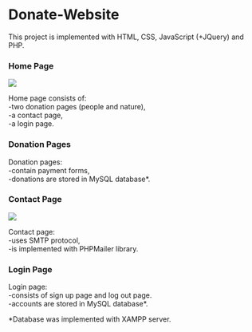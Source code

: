 <h1>Donate-Website</h1>
<p>This project is implemented with HTML, CSS, JavaScript (+JQuery) and PHP.</p>
<h3>Home Page</h3>
<img src="https://github.com/MaryKroustali/Donate-Website/blob/master/Screenshots/Home.png">
<p>Home page consists of: </br>
-two donation pages (people and nature), </br>
-a contact page,</br>
-a login page.</p>
<h3>Donation Pages</h3>
<p>Donation pages: </br>
-contain payment forms, </br>
-donations are stored in MySQL database*.</p>
<h3>Contact Page</h3>
<img src="https://github.com/MaryKroustali/Donate-Website/blob/master/Screenshots/Contact.png">
<p>Contact page: </br>
-uses SMTP protocol, </br>
-is implemented with PHPMailer library.</p>
<h3>Login Page</h3>
<p>Login page: </br>
-consists of sign up page and log out page. </br>
-accounts are stored in MySQL database*.</p>
                            
*Database was implemented with XAMPP server.
